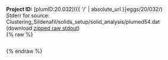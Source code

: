 **Project ID:** [plumID:20.032]({{ '/' | absolute_url }}eggs/20/032/)  
Stderr for source:  Clustering_Sildenafil/solids_setup/solid_analysis/plumed54.dat   
(download [zipped raw stdout](plumed54.dat.plumed.stdout.txt.zip))  
{% raw %}
<pre>
</pre>
{% endraw %}
